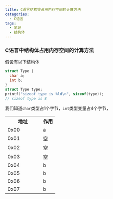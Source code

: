 ```yaml
---
title: C语言结构提占用内存空间的计算方法
categories:
  - C语言
tags:
  - 笔记
  - 结构体
---
```


### C语言中结构体占用内存空间的计算方法

假设有以下结构体
```c struct.c
struct Type {
  char a;
  int b;
}
struct Type type;
printf("sizeof type is %ld\n", sizeof(type));
// sizeof type is 8
```
我们知道`char`类型占1个字节，`int`类型变量占4个字节，

<table>
  <tr>
    <th>地址</th>
    <th>作用</th>
  </tr>
  <tr>
    <td style="width: 100px;">0x00</td>
    <td>a</td>
  </tr>
  <tr>
    <td>0x01</td>
    <td>空</td>
  </tr>
  <tr>
    <td>0x02</td>
    <td>空</td>
  </tr>
  <tr>
    <td>0x03</td>
    <td>空</td>
  </tr>
  <tr>
    <td>0x04</td>
    <td>b</td>
  </tr>
  <tr>
    <td>0x05</td>
    <td>b</td>
  </tr>
  <tr>
    <td>0x06</td>
    <td>b</td>
  </tr>
  <tr>
    <td>0x07</td>
    <td>b</td>
  </tr>
</table>
